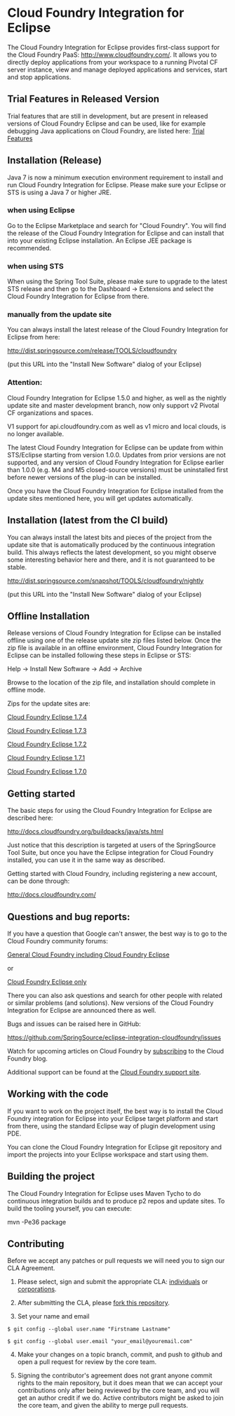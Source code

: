 # Cloud Foundry Integration for Eclipse
      
  The Cloud Foundry Integration for Eclipse provides first-class support for the Cloud Foundry
  PaaS: http://www.cloudfoundry.com/. It allows you to directly deploy applications from your
  workspace to a running Pivotal CF server instance, view and manage deployed applications and services,
  start and stop applications.
  
## Trial Features in Released Version

Trial features that are still in development, but are present in released versions of Cloud Foundry Eclipse and can be used, like for example debugging Java applications on Cloud Foundry, are listed here:
[Trial Features](trialfeatures/README.md)

## Installation (Release)

  Java 7 is now a minimum execution environment requirement to install and run Cloud Foundry Integration for Eclipse.
  Please make sure your Eclipse or STS is using a Java 7 or higher JRE.

### when using Eclipse

  Go to the Eclipse Marketplace and search for "Cloud Foundry". You will find the release 
  of the Cloud Foundry Integration for Eclipse and can install that into your existing Eclipse
  installation. An Eclipse JEE package is recommended.

### when using STS

  When using the Spring Tool Suite, please make sure to upgrade to the latest STS
  release and then go to the Dashboard -> Extensions and select the Cloud Foundry Integration
  for Eclipse from there.

### manually from the update site

  You can always install the latest release of the Cloud Foundry Integration for Eclipse from
  here:

  http://dist.springsource.com/release/TOOLS/cloudfoundry

  (put this URL into the "Install New Software" dialog of your Eclipse)

### Attention:
  
  Cloud Foundry Integration for Eclipse 1.5.0 and higher, as well as the nightly 
  update site and master development branch, now only support v2 Pivotal CF organizations and spaces. 
  
  V1 support for api.cloudfoundry.com as well as v1 micro and local clouds, is no longer available.

  The latest Cloud Foundry Integration for Eclipse can be update from within STS/Eclipse starting from 
  version 1.0.0. Updates from prior versions are not supported, and any version of Cloud Foundry Integration for
  Eclipse earlier than 1.0.0 (e.g. M4 and M5 closed-source versions) must be uninstalled first before newer 
  versions of the plug-in can be installed.

  Once you have the Cloud Foundry Integration for Eclipse installed from the update sites
  mentioned here, you will get updates automatically.


## Installation (latest from the CI build)

  You can always install the latest bits and pieces of the project from the update site that is
  automatically produced by the continuous integration build. This always reflects the latest
  development, so you might observe some interesting behavior here and there, and it is not guaranteed to be stable.

  http://dist.springsource.com/snapshot/TOOLS/cloudfoundry/nightly

  (put this URL into the "Install New Software" dialog of your Eclipse)
  
  
## Offline Installation

  Release versions of Cloud Foundry Integration for Eclipse can be installed offline using one of the release update 
  site zip files listed below. Once the zip file is available in an offline environment, Cloud Foundry Integration for
  Eclipse can be installed following these steps in Eclipse or STS:
  
  Help -> Install New Software -> Add -> Archive
  
  Browse to the location of the zip file, and installation should complete in offline mode.
  
  Zips for the update sites are:
  
  [Cloud Foundry Eclipse 1.7.4](http://dist.springsource.com/release/TOOLS/cloudfoundry/1.7.4/cloudfoundry-1.7.4.201411281310-RELEASE-updatesite.zip)
  
  [Cloud Foundry Eclipse 1.7.3](http://dist.springsource.com/release/TOOLS/cloudfoundry/1.7.3/cloudfoundry-1.7.3.201411202225-RELEASE-updatesite.zip)

  [Cloud Foundry Eclipse 1.7.2](http://dist.springsource.com/release/TOOLS/cloudfoundry/1.7.2/cloudfoundry-1.7.2.201410070515-RELEASE-updatesite.zip)
  
  [Cloud Foundry Eclipse 1.7.1](http://dist.springsource.com/release/TOOLS/cloudfoundry/1.7.1/cloudfoundry-1.7.1.201408270217-RELEASE-updatesite.zip)
  
  [Cloud Foundry Eclipse 1.7.0](http://dist.springsource.com/release/TOOLS/cloudfoundry/1.7.0/cloudfoundry-1.7.0.201406182004-RELEASE-updatesite.zip)
  

## Getting started

  The basic steps for using the Cloud Foundry Integration for Eclipse are described here:

  http://docs.cloudfoundry.org/buildpacks/java/sts.html

  Just notice that this description is targeted at users of the SpringSource Tool Suite, but
  once you have the Eclipse integration for Cloud Foundry installed, you can use it in the
  same way as described.
  
  Getting started with Cloud Foundry, including registering a new account, can be done through:
  
  http://docs.cloudfoundry.com/


## Questions and bug reports:

  If you have a question that Google can't answer, the best way is to go to the Cloud Foundry
  community forums:
  
   [General Cloud Foundry including Cloud Foundry Eclipse](https://groups.google.com/a/cloudfoundry.org/forum/#!forum/vcap-dev)

   or 

   [Cloud Foundry Eclipse only](https://groups.google.com/a/cloudfoundry.org/forum/#!forum/cf-eclipse)

  There you can also ask questions and search for other people with related or similar problems
  (and solutions). New versions of the Cloud Foundry Integration for Eclipse are announced
  there as well.
  
  Bugs and issues can be raised here in GitHub:
  
  https://github.com/SpringSource/eclipse-integration-cloudfoundry/issues 
  
  Watch for upcoming articles on Cloud Foundry by [subscribing](http://blog.cloudfoundry.com/) to the Cloud Foundry blog.
  
  Additional support can be found at the [Cloud Foundry support site](http://support.cloudfoundry.com/home).
  
## Working with the code

  If you want to work on the project itself, the best way is to install the Cloud Foundry integration
  for Eclipse into your Eclipse target platform and start from there, using the standard Eclipse way
  of plugin development using PDE.
  
  You can clone the Cloud Foundry Integration for Eclipse git repository and import the projects into
  your Eclipse workspace and start using them.

## Building the project
  
  The Cloud Foundry Integration for Eclipse uses Maven Tycho to do continuous integration builds and
  to produce p2 repos and update sites. To build the tooling yourself, you can execute:

  mvn -Pe36 package

## Contributing

  Before we accept any patches or pull requests we will need you to sign our CLA Agreement.

  1. Please select, sign and submit the appropriate CLA: [individuals](http://www.cloudfoundry.org/individualcontribution.pdf) or [corporations](http://www.cloudfoundry.org/corpcontribution.pdf). 

  2. After submitting the CLA, please [fork this repository](http://help.github.com/forking/).

  3. Set your name and email
  
	$ git config --global user.name "Firstname Lastname"
	
	$ git config --global user.email "your_email@youremail.com"

  4. Make your changes on a topic branch, commit, and push to github and open a pull request for review by the core team.

  5. Signing the contributor's agreement does not grant anyone commit rights to the main repository, but it does
mean that we can accept your contributions only after being reviewed by the core team, and you will get an author credit if we do. Active contributors might be asked to join the core team, and given the ability to merge pull requests.
